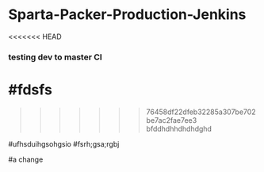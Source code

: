 
# Sparta-Packer-Production-Jenkins
<<<<<<< HEAD

### testing dev to master CI

#fdsfs
=======
>>>>>>> 76458df22dfeb32285a307be702be7ac2fae7ee3
bfddhdhhdhdhdghd


#ufhsduihgsohgsio
#fsrh;gsa;rgbj



#a change 
